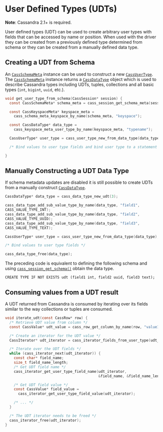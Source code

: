 # User Defined Types (UDTs)

**Note**: Cassandra 2.1+ is required.

User defined types (UDT) can be used to create arbitrary user types with fields
that can be accessed by name or position. When used with the driver they can be
created from a previously defined type determined from schema or they can be
created from a manually defined data type.

## Creating a UDT from Schema

An [`CassSchemaMeta`] instance can be used to construct a new [`CassUserType`]. The
[`CassSchemaMeta`] instance returns a [`CassDataType`] object which is used to
describe Cassandra types including UDTs, tuples, collections and all basic types
(`int`, `bigint`, `uuid`, etc.).

```c
void get_user_type_from_schema(CassSession* session) {
  const CassSchemaMeta* schema_meta = cass_session_get_schema_meta(session);

  const CassKeyspaceMeta* keyspace_meta =
    cass_schema_meta_keyspace_by_name(schema_meta, "keyspace");

  const CassDataType* data_type =
    cass_keyspace_meta_user_type_by_name(keyspace_meta, "typename");

  CassUserType* user_type = cass_user_type_new_from_data_type(data_type);

  /* Bind values to user type fields and bind user type to a statement */

}
```

## Manually Constructing a UDT Data Type

If schema metadata updates are disabled it is still possible to create UDTs
from a manually construct [`CassDataType`].

```c
CassDataType* data_type = cass_data_type_new_udt(3);

cass_data_type_add_sub_value_type_by_name(data_type, "field1",
CASS_VALUE_TYPE_INT);
cass_data_type_add_sub_value_type_by_name(data_type, "field2",
CASS_VALUE_TYPE_UUID);
cass_data_type_add_sub_value_type_by_name(data_type, "field3",
CASS_VALUE_TYPE_TEXT);

CassUserType* user_type = cass_user_type_new_from_data_type(data_type);

/* Bind values to user type fields */

cass_data_type_free(data_type);
```

The preceding code is equivalent to defining the following schema and using
[`cass_session_get_schema()`] obtain the data type.

```cql
CREATE TYPE IF NOT EXISTS udt (field1 int, field2 uuid, field3 text);
```

## Consuming values from a UDT result

A UDT returned from Cassandra is consumed by iterating over its fields similar
to the way collections or tuples are consumed.

```c
void iterate_udt(const CassRow* row) {
  /* Retrieve UDT value from column */
  const CassValue* udt_value = cass_row_get_column_by_name(row, "value1");

  /* Create an iterator for the UDT value */
  CassIterator* udt_iterator = cass_iterator_fields_from_user_type(udt_value);

  /* Iterate over the UDT fields */
  while (cass_iterator_next(udt_iterator)) {
    const char* field_name;
    size_t field_name_length;
    /* Get UDT field name */
    cass_iterator_get_user_type_field_name(udt_iterator,
                                           &field_name, &field_name_length);

    /* Get UDT field value */
    const CassValue* field_value =
      cass_iterator_get_user_type_field_value(udt_iterator);

    /* ... */
  }

  /* The UDT iterator needs to be freed */
  cass_iterator_free(udt_iterator);
}
```
[`CassSchemaMeta`]: http://datastax.github.io/cpp-driver/api/struct.CassSchemaMeta/
[`CassUserType`]: http://datastax.github.io/cpp-driver/api/struct.CassUserType/
[`CassDataType`]: http://datastax.github.io/cpp-driver/api/struct.CassDataType/
[`cass_session_get_schema()`]: http://datastax.github.io/cpp-driver/api/struct.CassSession/#cass-session-get-schema
